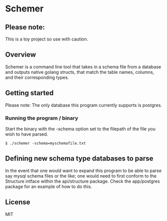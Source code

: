 # Schemer
## Please note:
This is a toy project so use with caution. 
## Overview
Schemer is a command line tool that takes in a schema file from a database and outputs native golang structs, that match the table names, columns, and their corresponding types. 

## Getting started
Please note: The only database this program currently supports is postgres.

### Running the program / binary
Start the binary with the -schema option set to the filepath of the file you wish to have parsed.
```
$ ./schemer -schema=myschemafile.txt
```

## Defining new schema type databases to parse
In the event that one would want to expand this program to be able to parse say mysql schema files or the like; one would need to first conform to the Structure intface within the api/structure package. Check the app/postgres package for an example of how to do this.
## License
MIT